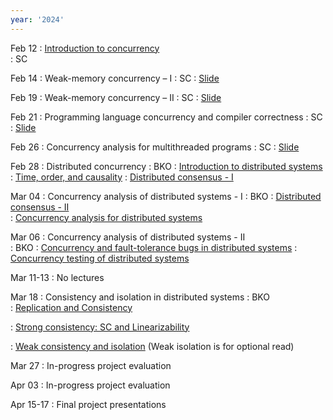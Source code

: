 ```yaml
---
year: '2024'
---
```


Feb 12
: [Introduction to concurrency](https://brightspace.tudelft.nl/d2l/le/content/595274/viewContent/3613357/View)  
	:  SC	
	

Feb 14
: Weak-memory concurrency – I 
	: SC 
: [Slide](https://brightspace.tudelft.nl/d2l/le/content/595274/viewContent/3615425/View)

	
Feb 19
: Weak-memory concurrency – II 
	: SC 
: [Slide](https://brightspace.tudelft.nl/d2l/le/content/595274/viewContent/3619426/View)

 
Feb 21 
: Programming language concurrency and compiler correctness 
	:  SC
: [Slide](https://brightspace.tudelft.nl/d2l/le/content/595274/viewContent/3619431/View)

Feb 26
: Concurrency analysis for multithreaded programs 
	: SC
: [Slide](https://brightspace.tudelft.nl/d2l/le/content/595274/viewContent/3621593/View)



Feb 28
: Distributed concurrency 
	: BKO
: [Introduction to distributed systems](https://brightspace.tudelft.nl/d2l/le/content/595274/viewContent/3621921/View)
: [Time, order, and causality](https://brightspace.tudelft.nl/d2l/le/content/595274/viewContent/3621923/View)
: [Distributed consensus - I](https://brightspace.tudelft.nl/d2l/le/content/595274/viewContent/3621928/View)

Mar 04
: Concurrency analysis of distributed systems - I
	: BKO
: [Distributed consensus - II](https://brightspace.tudelft.nl/d2l/le/content/595274/viewContent/3621928/View)	
: [Concurrency analysis for distributed systems](https://brightspace.tudelft.nl/d2l/le/content/595274/viewContent/3621932/View)

	
Mar 06
: Concurrency analysis of distributed systems - II   
	: BKO
: [Concurrency and fault-tolerance bugs in distributed systems](https://brightspace.tudelft.nl/d2l/le/content/595274/viewContent/3629503/View)
: [Concurrency testing of distributed systems](https://brightspace.tudelft.nl/d2l/le/content/595274/viewContent/3621593/View)

	
Mar 11-13
: No lectures 


Mar 18
: Consistency and isolation in distributed systems
	: BKO  
: [Replication and Consistency](https://brightspace.tudelft.nl/d2l/le/content/595274/viewContent/3631867/View)
	
: [Strong consistency: SC and Linearizability](https://brightspace.tudelft.nl/d2l/le/content/595274/viewContent/3621935/View)

: [Weak consistency and isolation](https://brightspace.tudelft.nl/d2l/le/content/595274/viewContent/3621936/View) (Weak isolation is for optional read)

<!-- Mar 29-31
: No lectures -->

Mar 27
: In-progress project evaluation

Apr 03
: In-progress project evaluation

<!--
Apr 14
: Active research directions
	: BKO, SC
-->

Apr 15-17
: Final project presentations
